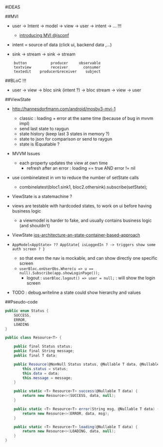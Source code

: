 
#IDEAS

##MVI
- user -> Intent -> model -> view -> user -> intent -> ... !!!
	- [introducing MVI @jsconf](https://www.youtube.com/watch?v=1zj7M1LnJV4)

- intent = source of data (click ui, backend data ,...)

- sink -> stream -> sink -> stream

```
	button           producer     observable
	textview         receiver       consumer
	textedit    producer&receiver    subject
```

##BLoC !!!

- user -> view -> bloc sink (intent ?) -> bloc stream -> view -> user

##ViewState
- http://hannesdorfmann.com/android/mosby3-mvi-1
    - classic : loading + error at the same time (because of bug in mvvm impl)
    - send last state to raygun
    - state history (keep last 3 states in memory ?)
    - state to json for comparison or send to raygun
    - state is IEquatable ?

- MVVM Issues
    - each property updates the view at own time
        - refresh after an error : loading == true AND error != nil

- use combinelatest in vm to reduce the number of setState calls
	- combinelatest(bloc1.sink1, bloc2.othersink).subscribe(setState);

- ViewState is a statemachine ?

- views are testable with hardcoded states, to work on ui before having business logic
    - a viewmodel is harder to fake, and usually contains business logic (and shouldn't)

- ViewState [ios-architecture-an-state-container-based-approach](https://jobandtalent.engineering/ios-architecture-an-state-container-based-approach-4f1a9b00b82e)

- `AppModel<AppState> ??
    AppState{
        isLoggedIn ? -> triggers show some auth screen ?
    }`
	- so that even the nav is mockable, and can show directly one specific screen
	- `userBloc.onUserObs.Where(u => u == null).Subscribe(app.showLoginPage());`
		- logout : `userBloc.logout() => user = null;` : will show the login screen

- TODO : debug.writeline a state could show hierarchy and values

##Pseudo-code
```csharp
public enum Status {
    SUCCESS,
    ERROR,
    LOADING
}

public class Resource<T> {

    public final Status status;
    public final String message;
    public final T data;

    public Resource(@NonNull Status status, @Nullable T data, @Nullable String message) {
        this.status = status;
        this.data = data;
        this.message = message;
    }

    public static <T> Resource<T> success(@Nullable T data) {
        return new Resource<>(SUCCESS, data, null);
    }

    public static <T> Resource<T> error(String msg, @Nullable T data) {
        return new Resource<>(ERROR, data, msg);
    }

    public static <T> Resource<T> loading(@Nullable T data) {
        return new Resource<>(LOADING, data, null);
    }
}
```
